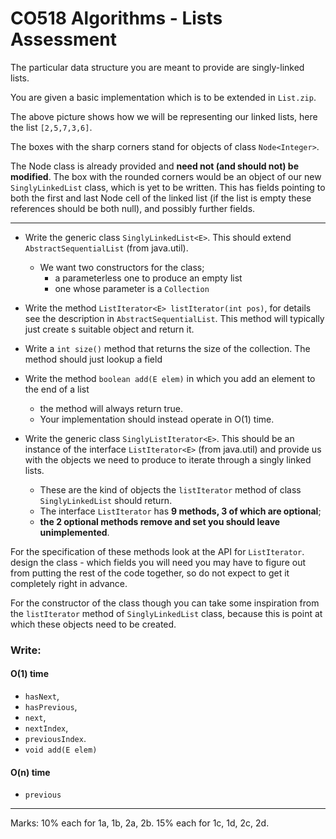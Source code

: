 
# CO518 Algorithms - Lists Assessment

The particular data structure you are meant to provide are singly-linked
lists. 

You are given a basic implementation which is to be extended in `List.zip`. 

The above picture shows how we will be representing our linked lists, here the list `[2,5,7,3,6]`.

The boxes with the sharp corners stand for objects of class `Node<Integer>`.

The Node class is already provided and **need not (and should not) be modified**.
The box with the rounded corners would be an object of our new
`SinglyLinkedList` class, which is yet to be written.
This has fields pointing to both the first and last Node cell of the
linked list (if the list is empty these references should be both null),
and possibly further fields.

---------------------------------------------------------------------

* Write the generic class `SinglyLinkedList<E>`. This should extend `AbstractSequentialList` (from java.util).
   - We want two constructors for the class;
	  + a parameterless one to produce an empty list
	  + one whose parameter is a `Collection` 

* Write the method `ListIterator<E> listIterator(int pos)`, for details see
the description in `AbstractSequentialList`. This method will typically just
create s suitable object and return it.

* Write a `int size()` method that returns the size of the collection. The
method should just lookup a field 

* Write the method `boolean add(E elem)` in which you add an element to the end of a list 
  - the method will always return true. 
  - Your implementation should instead operate in O(1) time.

* Write the generic class `SinglyListIterator<E>`. This should be an instance of
the interface `ListIterator<E>` (from java.util) and provide us with the objects
we need to produce to iterate through a singly linked lists.  
  - These are the kind of objects the `listIterator` method of class `SinglyLinkedList` should
return. 
  - The interface `ListIterator` has **9 methods, 3 of which are optional**; 
  - **the 2 optional methods remove and set you should leave unimplemented**. 

For the specification of these methods look at the API for `ListIterator`.
design the class - which fields you will need you may have to figure out
from putting the rest of the code together, so do not expect to get it
completely right in advance. 

For the constructor of the class though you can take some inspiration from
the `listIterator` method of `SinglyLinkedList` class, because this is
point at which these objects need to be created.

### Write: 

#### O(1) time
- `hasNext`, 
- `hasPrevious`, 
- `next`, 
- `nextIndex`, 
- `previousIndex`. 
- `void add(E elem)`

#### O(n) time
- `previous`

----------------------------------------------------------------
Marks: 10% each for 1a, 1b, 2a, 2b. 15% each for 1c, 1d, 2c, 2d.
